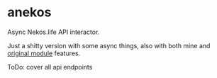 # anekos
Async Nekos.life API interactor. 

Just a shitty version with some async things, also with both mine and [original module](https://github.com/Nekos-life/nekos.py/) features. 

ToDo: cover all api endpoints

